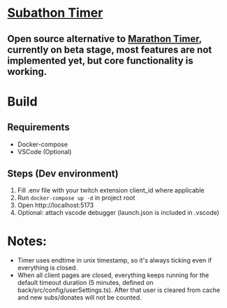# [Subathon Timer](https://subathon-timer.app)

## Open source alternative to [Marathon Timer](https://marathontimer.herokuapp.com/), currently on beta stage, most features are not implemented yet, but core functionality is working.

# Build

## Requirements

- Docker-compose
- VSCode (Optional)

## Steps (Dev environment)

1. Fill .env file with your twitch extension client_id where applicable
2. Run `docker-compose up -d` in project root
3. Open http://localhost:5173
4. Optional: attach vscode debugger (launch.json is included in .vscode)

# Notes:

- Timer uses endtime in unix timestamp, so it's always ticking even if everything is closed.
- When all client pages are closed, everything keeps running for the default timeout duration (5 minutes, defined on back/src/config/userSettings.ts). After that user is cleared from cache and new subs/donates will not be counted.
